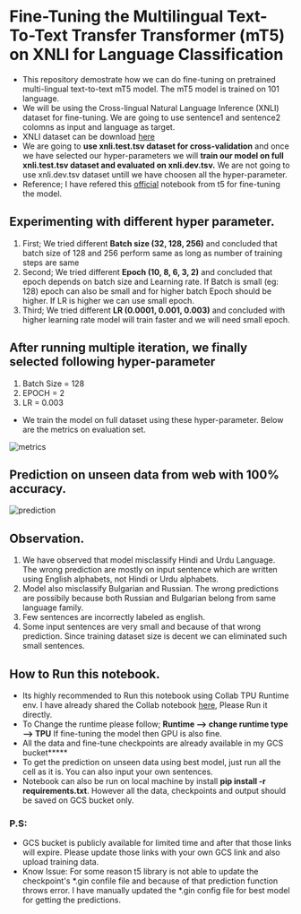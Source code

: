 # Fine-Tuning the Multilingual Text-To-Text Transfer Transformer (mT5) on XNLI for Language Classification

* This repository demostrate how we can do fine-tuning on pretrained multi-lingual text-to-text mT5 model. The mT5 model is trained on 101 language.
* We will be using the Cross-lingual Natural Language Inference (XNLI) dataset for fine-tuning. We are going to use sentence1 and sentence2 colomns as input and language as target.
* XNLI dataset can be download [here](https://cims.nyu.edu/~sbowman/xnli/)
* We are going to **use xnli.test.tsv dataset for cross-validation** and once we have selected our hyper-parameters we will **train our model on full xnli.test.tsv dataset and evaluated on xnli.dev.tsv.** We are not going to use xnli.dev.tsv dataset untill we have choosen all the hyper-parameter.
* Reference; I have refered this [official](https://github.com/google-research/text-to-text-transfer-transformer/blob/main/notebooks/t5-trivia.ipynb) notebook from t5 for fine-tuning the model. 

## Experimenting with different hyper parameter.

1. First; We tried different **Batch size (32, 128, 256)** and concluded that batch size of 128 and 256 perform same as long as number of training steps are same
2. Second; We tried different **Epoch (10, 8, 6, 3, 2)** and concluded that epoch depends on batch size and Learning rate. If Batch is small (eg: 128) epoch can also be small and for higher batch Epoch should be higher. If LR is higher we can use small epoch.
3. Third; We tried different **LR (0.0001, 0.001, 0.003)** and concluded with higher learning rate model will train faster and we will need small epoch.

## After running multiple iteration, we finally selected following hyper-parameter

1. Batch Size = 128
2. EPOCH = 2
3. LR = 0.003

* We train the model on full dataset using these hyper-parameter. Below are the metrics on evaluation set.  

![metrics](https://user-images.githubusercontent.com/13449847/138611067-c7750017-98f2-4f37-8674-38dbef780df8.png)

## Prediction on unseen data from web with 100% accuracy.
![prediction](https://user-images.githubusercontent.com/13449847/138614500-09efd1cb-d6c2-4802-bf29-86b3365720f3.png)


## Observation.

1. We have observed that model misclassify Hindi and Urdu Language. The wrong prediction are mostly on input sentence which are written using English alphabets, not Hindi or Urdu alphabets. 
2. Model also misclassify Bulgarian and Russian. The wrong predictions are possibily because both Russian and Bulgarian belong from same language family.
3. Few sentences are incorrectly labeled as english. 
4. Some input sentences are very small and because of that wrong prediction. Since training dataset size is decent we can eliminated such small sentences.

## How to Run this notebook. 

* Its highly recommended to Run this notebook using Collab TPU Runtime env. I have already shared the Collab notebook [here](https://colab.research.google.com/drive/1cVwnFKDFOL5545b4u08Q1yS5l9-0GRsg?usp=sharing), Please Run it directly.
* To Change the runtime please follow; **Runtime --> change runtime type --> TPU** If fine-tuning the model then GPU  is also fine. 
* All the data and fine-tune checkpoints are already available in my GCS bucket**\***
* To get the prediction on unseen data using best model, just run all the cell as it is. You can also input your own sentences. 
* Notebook can also be run on local machine by install **pip install -r requirements.txt**. However all the data, checkpoints and output should be saved on GCS bucket only.

### P.S:
* GCS bucket is publicly available for limited time and after that those links will expire. Please update those links with your own GCS link and also upload training data.
* Know Issue: For some reason t5 library is not able to update the checkpoint's \*.gin confile file and because of that prediction function throws error. I have manually updated the \*.gin config file for best model for getting the predictions. 
